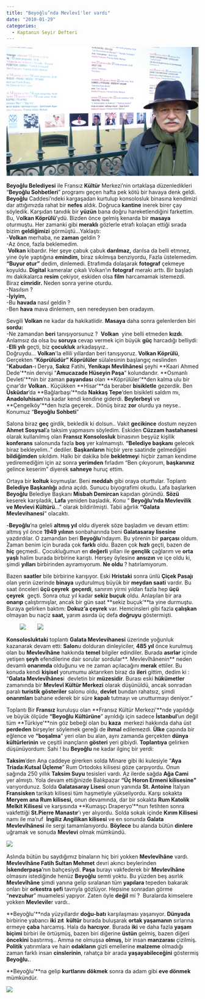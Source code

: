 ```yaml
---
title: "Beyoğlu’nda Mevlevî'ler vardı"
date: "2010-01-29"
categories: 
  - Kaptanın Seyir Defteri
---
```


**![](../uploads/image/benim.jpg)**

**Beyoğlu Belediyesi** ile Fransız **Kültür** Merkezi’nin ortaklaşa düzenledikleri “**Beyoğlu Sohbetleri**” programı geçen hafta pek kötü bir havaya denk geldi. **Beyoğlu** Caddesi’ndeki kargaşadan kurtulup konsolosluk binasına kendimizi dar attığımızda rahat bir **nefes** aldık. Doğruca **kantine** inerek birer çay söyledik. Karşıdan tanıdık bir **yüzün** bana doğru hareketlendiğini farkettim. Bu, V**olkan Köprülü**’ydü. Bizden önce gelmiş kenarda bir **masaya** oturmuştu. Her zamanki gibi **meraklı** gözlerle etrafı kolaçan ettiği sırada bizim **geldiğimizi** görmüştü…Yaklaştı:  
\-**Volkan** merhaba, ne **zaman** geldin ?  
\-Az önce, fazla beklemedim.  
 **Volkan** kibardır. Her şeye çabuk çabuk **darılmaz,** darılsa da belli etmnez, yine öyle yaptığına **emindim,** biraz sıkılmışa benziyordu, Fazla üstelemedim. **“Buyur otur”** dedim, dinlemedi. Etrafımda dolaşarak **fotograf** çekmeye koyuldu. **Digital** kameralar çıkalı Volkan’ın **fotograf** merakı arttı. Bir başladı mı dakikalarca **resim** çekiyor, eskiden olsa **film** harcamamak istemezdi.  Biraz **cimridir.** Neden sonra yerine oturdu.  
\-Nasılsın ?  
\-**İyiyim,**  
\-Bu **havada** nasıl geldin ?  
\-Ben **hava** mava dinlemem, sen neredeysen ben oradayım.

Sevgili **Volkan** ne kadar da hakikatlidir. **Masaya** daha sonra gelenlerden biri **sordu:**  
\-Ne zamandan **beri** tanışıyorsunuz ?  **Volkan**  yine belli etmeden **kızdı**. Anlamsız da olsa bu **soruya** cevap vermek için büyük **güç** harcadığı belliydi:  
\-**Elli yılı** geçti, biz **çocukluk** arkadaşıyız..  
Doğruydu… **Volkan**'la ellili yıllardan beri tanışıyoruz. **Volkan Köprülü**, Gerçekten “**Köprülüdür” Köprülüler** sülalesinin başlangıç neslinden "**Kabudan**\-ı Derya, **Sakız** Fatihi, **Yenikapı Mevlihânesi** şeyhi **Kaari Ahmed Dede'**nin dervişi “**Amucazade Hüseyin Paşa**” kolundandır. **Osmanlı Devleti'**nin bir zaman **payandası** olan **Köprülüler'**den kalma ulu bir çınar’dır **Volkan**.. Küçükken **Hisar'**da beraber **bisikletle** gezerdik. Ben **Üsküdar**’da **Bağlarbaşı’**nda **Nakkaş Tepe**’den bisikleti saldım mı, **Anadoluhisarı**’na kadar kendi kendine giderdi. **Beylerbeyi** ve **Çengelköy'**den hızla geçerek.. Dönüş biraz **zor** olurdu ya neyse.. Konumuz “**Beyoğlu Sohbeti**”

Salona biraz **geç** girdik, bekledik ki dolsun.. Vakit **gecikince** dostum neyzen **Ahmet Sosysal**’a taksim yapmasını söyledim. Eskiden **Cüzzam hastahanesi** olarak kullanılmış olan **Fransız Konsolosluk** binasının beşyüz kişilik **konferans** salonunda fazla **boş** yer kalmamıştı. **“Belediye başkanı** gelecek biraz bekleyelim..” dediler. **Başkanların** hiçbir yere saatinde gelmediğini **bildiğimden** sıkıldım. Halkı bir dakika bile **bekletmey**i hiçbir zaman kendime yediremediğim için az sonra **yerimden** fırladım “Ben çıkıyorum, **başkanınız** gelince keserim” diyerek **sahneye** huruç ettim.

Ortaya bir **koltuk** koymuşlar. Beni **meddah** gibi oraya oturttular. Toplantı **Belediye Başkanlığı** adına açıldı. Sunucu biyografimi okudu. Lafa başlarken **Beyoğlu** Belediye Başkanı **Misbah Demircan** kapıdan göründü. **Sözü** keserek karşıladık, **Lafa** yeniden başladık. Konu “ **Beyoğlu’nda Mevlevilik ve Mevlevi Kültürü**…” olarak bildirilmişti. Tabii ağırlık **“Galata Mevlevihanesi**” olacaktı.

\-**Beyoğlu**’na geleli **altmış yıl** oldu diyerek söze başladım ve devam ettim: altmış yıl önce **1949 yılının** sonbaharında beni **Galatasaray lisesine** yazdırdılar. O zamandan beri **Beyoğlu**’ndayım. Bu yörenin bir **parçası** oldum. Zaman benim için burada çok **farklı** oldu. Bazen çok **hızlı** geçti, bazen de **hiç** geçmedi.. Çocukluğumun en **değerli** yılları ile **gençlik** çağlarım ve **orta yaşlı** halim burada birbirine karıştı. Herşey öylesine **ansızın** ve içe oldu ki, şimdi **yılları** birbirinden ayıramıyorum. **Ne oldu** ? hatırlamıyorum.

Bazen **saatler** bile birbirine karışıyor. Eski **Hristaki** sonra ünlü **Çiçek Pasajı** olan yerin üzerinde **binaya** uydurulmuş büyük bir **meydan saati** vardır. Bu saat önceleri **üçü çeyrek  geçerdi**, sanırım yirmi yıldan fazla hep **üçü çeyrek**  geçti. Sonra otuz yıl kadar **sekiz buçuk** oldu. Anlaşılan bir ara **onarıp** çalıştırmışlar, ancak bir gün saat **sekiz buçuk’**ta yine durmuştu. Buraya gelirken baktım: **Dokuz’a çeyrek** var. Hemcinsleri gibi fazla **çalışkan** olmayan bu naçiz **saat,** yarım asırda üç defa **doğruyu** göstermişti.

         **![](../uploads/image/saat.jpg)         ![](../uploads/image/pasaj.jpg)**

**Konsolosluktaki** toplantı **Galata Mevlevihanesi** üzerinde yoğunluk kazanarak devam etti: **Salon**u dolduran dinleyiciler, **485 yıl** önce kurulmuş olan bu **Mevlevîhâne** hakkında **temel** bilgiler edindiler. Burada **asırlar** içinde yetişen **şeyh** efendilerine dair sorular sordular**. Mevlevîhânenin** neden devamlı **onarımda** olduğunu ve ne zaman açılacağını **merak** ettiler. Bu konuda kendi **kişisel** yorumumu aktarırken biraz da **ileri** gittim, dedim ki : “**Galata Mevlevîhânes**i  devletin bir **müzesidir**. Burası eski **hükümetler** zamanında bir **Mevlevî Kültür Merkezi** olarak düşünüldü, ancak sonradan paralı **turistik gösteriler** salonu oldu, **devlet** bundan rahatsız, şimdi **onarımları** bahane ederek bir süre **kapalı** tutmayı ve unutturmayı deniyor.”

Toplantı Bir **Fransız** kuruluşu olan **Fransız Kültür Merkezi'**nde yapıldığı ve büyük ölçüde **“Beyoğlu Kültürüne**” ayrıldığı için sadece **İstanbul**’un değil tüm **Türkiye'**nin göz bebeği olan bu **kaza**  merkezi hakkında daha üst **perdeden** birşeyler söylemek gereği de **ihmal** edilemezdi. **Ülke** çapında bir eğlence ve **“boşalma**” yeri olan bu alan, aynı zamanda gerçekten **dünya kültürlerinin** ve çeşitli inançların **gösteri** yeri gibiydi. **Toplantıya** gelirken düşünüyordum: Sahi ! bu **Beyoğlu** ne kadar ilginç bir yerdi:

**Taksim**’den Ana caddeye girerken solda Minare gibi iki kulesiyle “**Aya Triada:Kutsal Üçleme**” Rum Ortodoks kilisesi göze çarpıyordu. Onun sağında 250 yıllık **Taksim Suyu** tesisleri vardı. Az ilerde sağda **Ağa Cami**  yer almıştı. Yola devam ettiğinizde Balıkpazar **“Üç Horon Ermeni kilisesine"** varıyordunuz. Solda **Galatasaray Lisesi** onun yanında **St. Antoine** İtalyan **Fransisken** tarikatı kilisesi tüm haşmetiyle yükseliyordu. Karşı sokakta **Meryem ana Rum kilisesi,** onun devamında, dar bir sokakta **Rum Katolik Melkit Kilisesi** ve karşısında **Kumaşçı Draperyo’**nun fetihten sonra vakfettiği **St.Pierre Manastır**’ı yer alıyordu. Solda sokak içinde **Kırım Kilisesi** namı ile ma’ruf  **İngiliz Angilikan kilisesi** ve en sonunda **Galata Mevlevîhânesi** ile sergi tamamlanıyordu. **Böylece** bu alanda bütün **dinlere** uğramak ve sonuda **Mevlevi** olmak mümkündü.

![](../uploads/image/galata_mevlevihanesi_kitabesi.jpg)

Aslında bütün bu saydığımız binaların hiç biri yokken **Mevlevîhâne** vardı. **Mevlevîhâne Fatih Sultan Mehmet** devri akıncı beylerinden **İskenderpaşa**’nın bahçesiydi. **Paşa** burayı vakfederek bir **Mevlevîhâne** olmasını istediğinde henüz **Beyoğlu** semti yoktu. Bu yüzden beş asırlık **Mevlevîhâne** şimdi yanına gelip sıralanan tüm **yapılara** tepeden bakarak onları bir **orkestra şefi** tavrıyla gözlüyor. Hepsine sonradan görme “**nevzuhur**” muamelesi yapıyor. Zaten öyle **değil** mi ?  Buralarda kimselere yokken **Mevlevile**r vardı..

**Beyoğlu'**nda yüzyıllardır **doğu-batı** karşılaşması yaşanıyor. **Dünyada** birbirine yabancı **iki zıt  kültür** burada buluşarak **ortak yaşamanın** sırlarına ermeye **çaba** harcamış. Hala da **harcıyor**. Burada **iki** ve daha fazla **yaşam** **biçimi** birbiri ile örtüşmüş, bazen biri diğerine **üstün** gelmiş, bazen diğeri **öncekini** bastırmış.. Amma ne olmuşsa **olmuş,** bir insan **manzarası** çizilmiş. **Politik** yatırımlara ve hain **odakların** gizli emellerine **malzeme** olmadığı zaman farklı insan **cinslerinin**, rahatça bir arada **yaşayabileceğini** göstermiş **Beyoğlu.**.

**Beyoğlu'**na gelip **kurtlarını dökmek** sonra da adam gibi **eve dönmek** mümkündür.  

![](../uploads/image/avlu.jpg)
